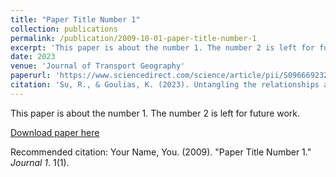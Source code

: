 ```yaml
---
title: "Paper Title Number 1"
collection: publications
permalink: /publication/2009-10-01-paper-title-number-1
excerpt: 'This paper is about the number 1. The number 2 is left for future work.'
date: 2023
venue: 'Journal of Transport Geography'
paperurl: 'https://www.sciencedirect.com/science/article/pii/S0966692323000674#p0005'
citation: 'Su, R., & Goulias, K. (2023). Untangling the relationships among residential environment, destination choice, and daily walk accessibility. Journal of Transport Geography, 109, 103595.'
---
```

This paper is about the number 1. The number 2 is left for future work.

[Download paper here](http://academicpages.github.io/files/paper1.pdf)

Recommended citation: Your Name, You. (2009). "Paper Title Number 1." <i>Journal 1</i>. 1(1).